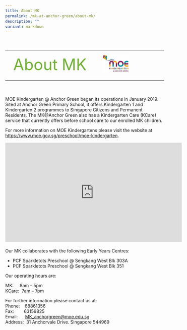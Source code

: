 ```yaml
---
title: About MK
permalink: /mk-at-anchor-green/about-mk/
description: ""
variant: markdown
---
```

<table style="font-size: 50px;">
<tbody>
<tr>
	<td style="color:#70b031" valign="middle" align="left"><nobr>About MK</nobr></td>
<th align="left"><img src="/images/MK/Main/MK_AnchorGreen.jpg" style="width:50%"></th>
</tr>
</tbody></table>
MOE Kindergarten @ Anchor Green began its operations in January 2019. Sited at Anchor Green Primary School, it offers Kindergarten 1 and Kindergarten 2 programmes to Singapore Citizens and Permanent Residents. The MK@Anchor Green also has a Kindergarten Care (KCare) service that currently offers before school care to our enrolled MK children.

For more information on MOE Kindergartens please visit the website at <a href="https://www.moe.gov.sg/preschool/moe-kindergarten" target="_blank">https://www.moe.gov.sg/preschool/moe-kindergarten</a>.

<div class="bp-youtube">
<iframe width="560" height="315" src="https://www.youtube.com/embed/pPEOU_3jYP4" title="YouTube video player" frameborder="0" allow="accelerometer; autoplay; clipboard-write; encrypted-media; gyroscope; picture-in-picture" allowfullscreen=""></iframe>
</div><br>
Our MK collaborates with the following Early Years Centres:

*   PCF Sparkletots Preschool @ Sengkang West Blk 303A
*   PCF Sparkletots Preschool @ Sengkang West Blk 351

Our operating hours are:

MK:&nbsp;&nbsp;&nbsp; &nbsp;8am – 5pm  
KCare:&nbsp; 7am – 7pm

For further information please contact us at:&nbsp;  
Phone:&nbsp; &nbsp; 68861356  
Fax:&nbsp;&nbsp; &nbsp;&nbsp;&nbsp; &nbsp;63159825  
Email:&nbsp;&nbsp; &nbsp;&nbsp;&nbsp;[MK\_anchorgreen@moe.edu.sg](mailto:MK_anchorgreen@moe.edu.sg)  
Address:&nbsp;&nbsp;31 Anchorvale Drive. Singapore 544969